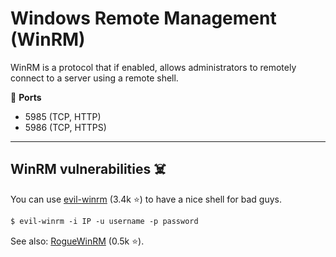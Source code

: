 # Windows Remote Management (WinRM)

<div class="row row-cols-lg-2"><div>

WinRM is a protocol that if enabled, allows administrators to remotely connect to a server using a remote shell.

🐊️ **Ports**

* 5985 (TCP, HTTP)
* 5986 (TCP, HTTPS)
</div><div>
</div></div>

<hr class="sep-both">

## WinRM vulnerabilities ☠️

<div class="row row-cols-lg-2"><div>

You can use [evil-winrm](https://github.com/Hackplayers/evil-winrm) (3.4k ⭐) to have a nice shell for bad guys.

```ps
$ evil-winrm -i IP -u username -p password
```
</div><div>

See also: [RogueWinRM](https://github.com/antonioCoco/RogueWinRM)  (0.5k ⭐).
</div></div>